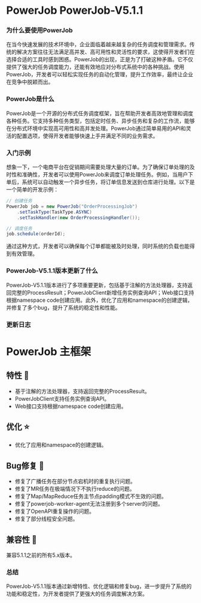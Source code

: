# PowerJob PowerJob-V5.1.1
### 为什么要使用PowerJob

在当今快速发展的技术环境中，企业面临着越来越复杂的任务调度和管理需求。传统的解决方案往往无法满足高并发、高可用性和灵活性的要求，这使得开发者们在选择合适的工具时感到困惑。PowerJob的出现，正是为了打破这种矛盾。它不仅提供了强大的任务调度能力，还能有效地应对分布式系统中的各种挑战。使用PowerJob，开发者可以轻松实现任务的自动化管理，提升工作效率，最终让企业在竞争中脱颖而出。

### PowerJob是什么

PowerJob是一个开源的分布式任务调度框架，旨在帮助开发者高效地管理和调度各种任务。它支持多种任务类型，包括定时任务、异步任务和复杂的工作流，能够在分布式环境中实现高可用性和高并发处理。PowerJob通过简单易用的API和灵活的配置选项，使得开发者能够快速上手并满足不同的业务需求。

### 入门示例

想象一下，一个电商平台在促销期间需要处理大量的订单。为了确保订单处理的及时性和准确性，开发者可以使用PowerJob来调度订单处理任务。例如，当用户下单后，系统可以自动触发一个异步任务，将订单信息发送到仓库进行处理。以下是一个简单的开发示例：

```java
// 创建任务
PowerJob job = new PowerJob("OrderProcessingJob")
    .setTaskType(TaskType.ASYNC)
    .setTaskHandler(new OrderProcessingHandler());

// 调度任务
job.schedule(orderId);
```

通过这种方式，开发者可以确保每个订单都能被及时处理，同时系统的负载也能得到有效管理。

### PowerJob-V5.1.1版本更新了什么

PowerJob-V5.1.1版本进行了多项重要更新，包括基于注解的方法处理器，支持返回完整的ProcessResult；PowerJobClient新增任务实例查询API；Web接口支持根据namespace code创建应用。此外，优化了应用和namespace的创建逻辑，并修复了多个bug，提升了系统的稳定性和性能。

### 更新日志

# PowerJob 主框架

## 特性 🚀
- 基于注解的方法处理器，支持返回完整的ProcessResult。
- PowerJobClient支持任务实例查询API。
- Web接口支持根据namespace code创建应用。

## 优化 ⭐️
- 优化了应用和namespace的创建逻辑。

## Bug修复 🐛
- 修复了广播任务在部分节点宕机时的重复执行问题。
- 修复了MR任务在极端情况下不执行reduce的问题。
- 修复了Map/MapReduce任务主节点padding模式不生效的问题。
- 修复了powerjob-worker-agent无法注册到多个server的问题。
- 修复了OpenAPI重复操作的问题。
- 修复了部分线程安全问题。

## 兼容性 👀
兼容5.1.1之前的所有5.x版本。

### 总结

PowerJob-V5.1.1版本通过新增特性、优化逻辑和修复bug，进一步提升了系统的功能和稳定性，为开发者提供了更强大的任务调度解决方案。